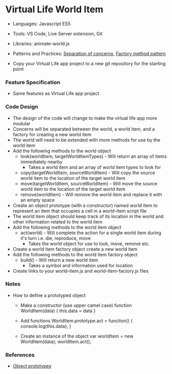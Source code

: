 
# Virtual Life World Item

* Languages: Javascript ES5
* Tools: VS Code, Live Server extension, Git
* Libraries: animate-world.js
* Patterns and Practices: [Separation of concerns](http://brickhousecodecamp.org/wikipedia/separation_of_concerns.html), [Factory method pattern](http://brickhousecodecamp.org/wikipedia/factory_method_pattern.html)

* Copy your Virtual Life app project to a new git repository for the starting point

### Feature Specification

* Same features as Virtual Life app project

### Code Design

* The design of the code will change to make the virtual life app more modular
* Concerns will be separated between the world, a world item, and a factory for creating a new world item
* The world will need to be extended with more methods for use by the world item
* Add the following methods to the world object
	* look(worldItem, targetWorldItemTypes) - Will return an array of items immediately nearby
		* Takes a world item and an array of world item types to look for
	* copy(targetWorldItem, sourceWorldItem) - Will copy the source world item to the location of the target world item
	* move(targetWorldItem, sourceWorldItem) - Will move the source world item to the location of the target world item
	* remove(worldItem) - Will remove the world item and replace it with an empty space
* Create an object prototype (with a constructor) named world item to represent an item that occupies a cell in a world-item script file
* The world item object should keep track of its location in the world and other information related to the world item
* Add the following methods to the world item object
	* act(world) - Will complete the action for a single world item during it's turn i.e. die, reproduce, move
		* Takes the world object for use to look, move, remove etc.
* Create a world item factory object create a new world item
* Add the following methods to the world item factory object
	* build() - Will return a new world item
		* Takes a symbol and information used for location
* Create links to your world-item.js and world-item-factory.js files
		<body>
			<script src="http://brickhousecodecamp.org/educationMaterials/workbenchProjects/phase-i/virtual-life-01-app/animate-world.js"></script>
			<script src="world-item.js"></script>
			<script src="world-item-factory.js"></script>
			<script src="world.js"></script>
			<script>
				animateWorld(world)
			</script>
		</body>

### Notes

* How to define a prototyped object
	* Make a constructor (use upper camel case)
			function WorldItem(data) { this.data = data }

	* Add functions
			WorldItem.prototype.act = function() {
				console.log(this.data);
			}

	* Create an instance of the object
			var worldItem = new WorldItem(data);
			worldItem.act();

### References

* [Object prototypes](http://brickhousecodecamp.org/docs/javascript/developer.mozilla.org/en-US/docs/Learn/JavaScript/Objects/Object_prototypes.html)